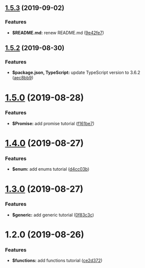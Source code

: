 ## [1.5.3](https://github.com/johnnymillergh/typescript-playground/compare/v1.5.2...v1.5.3) (2019-09-02)


### Features

* **$README.md:** renew README.md ([9e42fe7](https://github.com/johnnymillergh/typescript-playground/commit/9e42fe7))



## [1.5.2](https://github.com/johnnymillergh/typescript-playground/compare/v1.5.1...v1.5.2) (2019-08-30)


### Features

* **$package.json, TypeScript:** update TypeScript version to 3.6.2 ([aec8bb9](https://github.com/johnnymillergh/typescript-playground/commit/aec8bb9))



# [1.5.0](https://github.com/johnnymillergh/typescript-playground/compare/v1.4.0...v1.5.0-beta) (2019-08-28)


### Features

* **$Promise:** add promise tutorial ([f161be7](https://github.com/johnnymillergh/typescript-playground/commit/f161be7))



# [1.4.0](https://github.com/johnnymillergh/typescript-playground/compare/v1.3.0...v1.4.0) (2019-08-27)


### Features

* **$enum:** add enums tutorial ([d4cc03b](https://github.com/johnnymillergh/typescript-playground/commit/d4cc03b))



# [1.3.0](https://github.com/johnnymillergh/typescript-playground/compare/v1.2.0...v1.3.0) (2019-08-27)


### Features

* **$generic:** add generic tutorial ([0f83c3c](https://github.com/johnnymillergh/typescript-playground/commit/0f83c3c))



# 1.2.0 (2019-08-26)


### Features

* **$functions:** add functions tutorial ([ce2d372](https://github.com/johnnymillergh/typescript-playground/commit/ce2d372))



